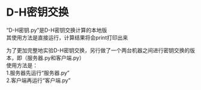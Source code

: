 # D-H密钥交换  
“D-H密钥.py”是D-H密钥交换计算的本地版  
其使用方法是直接运行，计算结果将会print打印出来  
  
为了更加完整地实验D-H密钥交换，另行做了一个两台机器之间进行密钥交换的版本，即（服务器.py和客户端.py）  
使用方法是：  
1.服务器先运行“服务器.py”  
2.客户端再运行“客户端.py”  
